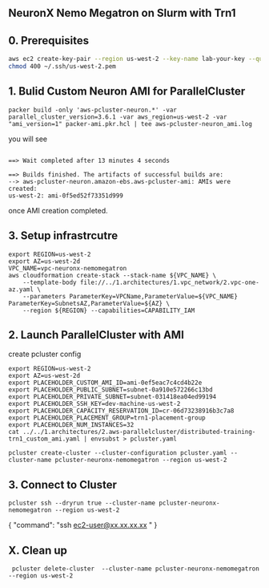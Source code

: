 ## NeuronX Nemo Megatron on Slurm with Trn1

## 0. Prerequisites
```bash
aws ec2 create-key-pair --region us-west-2 --key-name lab-your-key --query KeyMaterial --output text > ~/.ssh/us-west-2.pem
chmod 400 ~/.ssh/us-west-2.pem
```

## 1. Bulid Custom Neuron AMI for ParallelCluster

```
packer build -only 'aws-pcluster-neuron.*' -var parallel_cluster_version=3.6.1 -var aws_region=us-west-2 -var "ami_version=1" packer-ami.pkr.hcl | tee aws-pcluster-neuron_ami.log
```

you will see 


```

==> Wait completed after 13 minutes 4 seconds

==> Builds finished. The artifacts of successful builds are:
--> aws-pcluster-neuron.amazon-ebs.aws-pcluster-ami: AMIs were created:
us-west-2: ami-0f5ed52f73351d999
```

once AMI creation completed.

## 3. Setup infrastrcutre

```
export REGION=us-west-2
export AZ=us-west-2d
VPC_NAME=vpc-neuronx-nemomegatron
aws cloudformation create-stack --stack-name ${VPC_NAME} \
    --template-body file://../1.architectures/1.vpc_network/2.vpc-one-az.yaml \
	--parameters ParameterKey=VPCName,ParameterValue=${VPC_NAME} ParameterKey=SubnetsAZ,ParameterValue=${AZ} \
	--region ${REGION} --capabilities=CAPABILITY_IAM
```



## 2. Launch ParallelCluster with AMI

create pcluster config
```
export REGION=us-west-2
export AZ=us-west-2d
export PLACEHOLDER_CUSTOM_AMI_ID=ami-0ef5eac7c4cd4b22e
export PLACEHOLDER_PUBLIC_SUBNET=subnet-0a910e572266c13bd
export PLACEHOLDER_PRIVATE_SUBNET=subnet-031418ea04ed99194
export PLACEHOLDER_SSH_KEY=dev-machine-us-west-2
export PLACEHOLDER_CAPACITY_RESERVATION_ID=cr-06d73238916b3c7a8
export PLACEHOLDER_PLACEMENT_GROUP=trn1-placement-group
export PLACEHOLDER_NUM_INSTANCES=32
cat ../../1.architectures/2.aws-parallelcluster/distributed-training-trn1_custom_ami.yaml | envsubst > pcluster.yaml 
```

```
pcluster create-cluster --cluster-configuration pcluster.yaml --cluster-name pcluster-neuronx-nemomegatron --region us-west-2
```


## 3. Connect to Cluster

```
pcluster ssh --dryrun true --cluster-name pcluster-neuronx-nemomegatron --region us-west-2 
```
{
  "command": "ssh ec2-user@xx.xx.xx.xx "
}


## X. Clean up

```
 pcluster delete-cluster  --cluster-name pcluster-neuronx-nemomegatron --region us-west-2      
```
